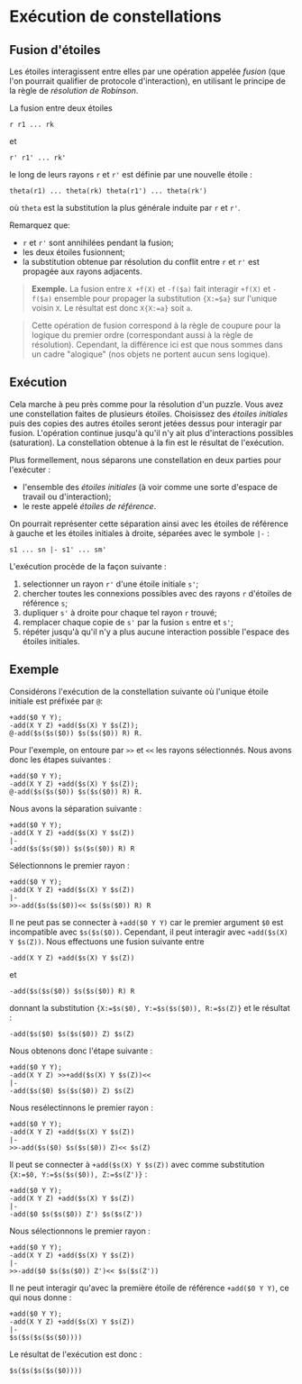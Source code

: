 # Exécution de constellations

## Fusion d'étoiles

Les étoiles interagissent entre elles par une opération appelée *fusion* (que
l'on pourrait qualifier de protocole d'interaction), en utilisant le principe
de la règle de *résolution de Robinson*.

La fusion entre deux étoiles

```
r r1 ... rk
```

et

```
r' r1' ... rk'
```

le long de leurs rayons `r` et `r'` est définie par une nouvelle étoile :

```
theta(r1) ... theta(rk) theta(r1') ... theta(rk')
```

où `theta` est la substitution la plus générale induite par `r` et `r'`.

Remarquez que:
- `r` et `r'` sont annihilées pendant la fusion;
- les deux étoiles fusionnent;
- la substitution obtenue par résolution du conflit entre `r` et `r'` est
propagée aux rayons adjacents.

> **Exemple.** La fusion entre `X +f(X)` et `-f($a)` fait interagir `+f(X)`
> et `-f($a)` ensemble pour propager la substitution `{X:=$a}` sur l'unique
> voisin `X`. Le résultat est donc `X{X:=a}` soit `a`.

> Cette opération de fusion correspond à la règle de coupure pour la logique
> du premier ordre (correspondant aussi à la règle de résolution). Cependant,
> la différence ici est que nous sommes dans un cadre "alogique" (nos objets
> ne portent aucun sens logique).

## Exécution

Cela marche à peu près comme pour la résolution d'un puzzle. Vous avez une
constellation faites de plusieurs étoiles. Choisissez des *étoiles initiales*
puis des copies des autres étoiles seront jetées dessus pour interagir par
fusion. L'opération continue jusqu'à qu'il n'y ait plus d'interactions
possibles (saturation).
La constellation obtenue à la fin est le résultat de l'exécution.

Plus formellement, nous séparons une constellation en deux parties pour
l'exécuter :
- l'ensemble des *étoiles initiales* (à voir comme une sorte d'espace de
travail ou d'interaction);
- le reste appelé *étoiles de référence*.

On pourrait représenter cette séparation ainsi avec les étoiles de référence
à gauche et les étoiles initiales à droite, séparées avec le symbole `|-` :

```
s1 ... sn |- s1' ... sm'
```

L'exécution procède de la façon suivante :
1. selectionner un rayon `r'` d'une étoile initiale `s'`;
2. chercher toutes les connexions possibles avec des rayons `r` d'étoiles de
   référence `s`;
3. dupliquer `s'` à droite pour chaque tel rayon `r` trouvé;
4. remplacer chaque copie de `s'` par la fusion `s` entre et `s'`;
5. répéter jusqu'à qu'il n'y a plus aucune interaction possible l'espace des
   étoiles initiales.

## Exemple

Considérons l'exécution de la constellation suivante où l'unique étoile
initiale est préfixée par `@`:
```
+add($0 Y Y);
-add(X Y Z) +add($s(X) Y $s(Z));
@-add($s($s($0)) $s($s($0)) R) R.
```

Pour l'exemple, on entoure par `>>` et `<<` les rayons sélectionnés. Nous avons
donc les étapes suivantes :

```
+add($0 Y Y);
-add(X Y Z) +add($s(X) Y $s(Z));
@-add($s($s($0)) $s($s($0)) R) R.
```

Nous avons la séparation suivante :

```
+add($0 Y Y);
-add(X Y Z) +add($s(X) Y $s(Z))
|-
-add($s($s($0)) $s($s($0)) R) R
```

Sélectionnons le premier rayon :

```
+add($0 Y Y);
-add(X Y Z) +add($s(X) Y $s(Z))
|-
>>-add($s($s($0))<< $s($s($0)) R) R
```

Il ne peut pas se connecter à `+add($0 Y Y)` car le premier argument `$0` est
incompatible avec `$s($s($0))`. Cependant, il peut interagir avec
`+add($s(X) Y $s(Z))`. Nous effectuons une fusion suivante entre

```
-add(X Y Z) +add($s(X) Y $s(Z))
```

et

```
-add($s($s($0)) $s($s($0)) R) R
```

donnant la substitution `{X:=$s($0), Y:=$s($s($0)), R:=$s(Z)}` et le résultat :

```
-add($s($0) $s($s($0)) Z) $s(Z)
```

Nous obtenons donc l'étape suivante :


```
+add($0 Y Y);
-add(X Y Z) >>+add($s(X) Y $s(Z))<<
|-
-add($s($0) $s($s($0)) Z) $s(Z)
```

Nous resélectinnons le premier rayon :

```
+add($0 Y Y);
-add(X Y Z) +add($s(X) Y $s(Z))
|-
>>-add($s($0) $s($s($0)) Z)<< $s(Z)
```

Il peut se connecter à `+add($s(X) Y $s(Z))` avec comme substitution
`{X:=$0, Y:=$s($s($0)), Z:=$s(Z')}` :

```
+add($0 Y Y);
-add(X Y Z) +add($s(X) Y $s(Z))
|-
-add($0 $s($s($0)) Z') $s($s(Z'))
```

Nous sélectionnons le premier rayon :

```
+add($0 Y Y);
-add(X Y Z) +add($s(X) Y $s(Z))
|-
>>-add($0 $s($s($0)) Z')<< $s($s(Z'))
```

Il ne peut interagir qu'avec la première étoile de référence `+add($0 Y Y)`, ce
qui nous donne :

```
+add($0 Y Y);
-add(X Y Z) +add($s(X) Y $s(Z))
|-
$s($s($s($s($0))))
```

Le résultat de l'exécution est donc :

```
$s($s($s($s($0))))
```
